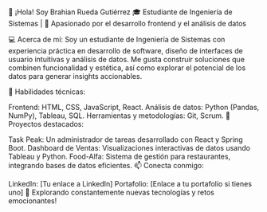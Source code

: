 👋 ¡Hola! Soy Brahian Rueda Gutiérrez
🎓 Estudiante de Ingeniería de Sistemas | 🚀 Apasionado por el desarrollo frontend y el análisis de datos

💻 Acerca de mí:
Soy un estudiante de Ingeniería de Sistemas con experiencia práctica en desarrollo de software, diseño de interfaces de usuario intuitivas y análisis de datos. Me gusta construir soluciones que combinen funcionalidad y estética, así como explorar el potencial de los datos para generar insights accionables.

🔧 Habilidades técnicas:

Frontend: HTML, CSS, JavaScript, React.
Análisis de datos: Python (Pandas, NumPy), Tableau, SQL.
Herramientas y metodologías: Git, Scrum.
🌟 Proyectos destacados:

Task Peak: Un administrador de tareas desarrollado con React y Spring Boot.
Dashboard de Ventas: Visualizaciones interactivas de datos usando Tableau y Python.
Food-Alfa: Sistema de gestión para restaurantes, integrando bases de datos eficientes.
📫 Conecta conmigo:

LinkedIn: [Tu enlace a LinkedIn]
Portafolio: [Enlace a tu portafolio si tienes uno]
🚀 Explorando constantemente nuevas tecnologías y retos emocionantes!
